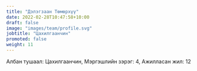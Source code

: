 ```yaml
---
title: "Дэлэгзаан Төмөрхүү"
date: 2022-02-28T10:47:58+10:00
draft: false
image: "images/team/profile.svg"
jobtitle: "Цахилгаанчин"
promoted: false
weight: 11
---
```


Албан тушаал: Цахилгаанчин, Мэргэшлийн зэрэг: 4, Ажилласан жил: 12
